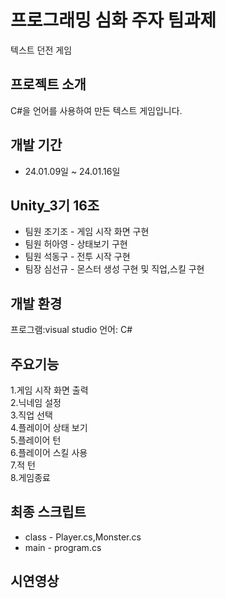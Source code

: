# 프로그래밍 심화 주자 팀과제
텍스트 던전 게임

## 프로젝트 소개
C#을 언어를 사용하여 만든 텍스트 게임입니다.
<br>

## 개발 기간
* 24.01.09일 ~ 24.01.16일
  
## Unity_3기 16조
- 팀원 조기조 - 게임 시작 화면 구현
- 팀원 허아영 - 상태보기 구현
- 팀원 석동구 - 전투 시작 구현
- 팀장 심선규 - 몬스터 생성 구현 및 직업,스킬 구현

## 개발 환경
프로그램:visual studio
언어: C#

## 주요기능
1.게임 시작 화면 출력<br>
2.닉네임 설정<br>
3.직업 선택<br>
4.플레이어 상태 보기<br>
5.플레이어 턴<br>
6.플레이어 스킬 사용<br>
7.적 턴<br>
8.게임종료

## 최종 스크립트
- class - Player.cs,Monster.cs
- main - program.cs

## 시연영상
